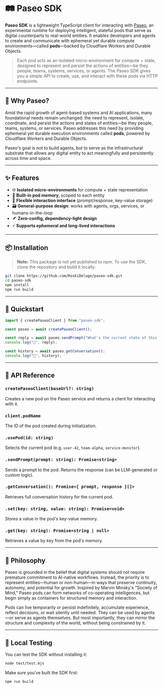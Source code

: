 # 🛤️ Paseo SDK

**Paseo SDK** is a lightweight TypeScript client for interacting with [Paseo](https://github.com/RoskiDeluge/paseo-core), an experimental runtime for deploying intelligent, stateful pods that serve as digital counterparts to real-world entities. It enables developers and agents to create and communicate with ephemeral yet durable compute environments—called **pods**—backed by Cloudflare Workers and Durable Objects.

> Each pod acts as an isolated micro-environment for compute + state, designed to represent and persist the actions of entities—be they people, teams, systems, services, or agents. The Paseo SDK gives you a simple API to create, use, and interact with these pods via HTTP endpoints.

---

## 🤔 Why Paseo?

Amid the rapid growth of agent-based systems and AI applications, many foundational needs remain unchanged: the need to represent, isolate, coordinate, and persist the actions and states of entities—be they people, teams, systems, or services. Paseo addresses this need by providing ephemeral yet durable execution environments called **pods**, powered by Cloudflare Workers and Durable Objects.

Paseo's goal is not to build agents, but to serve as the infrastructural substrate that allows any digital entity to act meaningfully and persistently across time and space.

---

## ✨ Features

- 🌐 **Isolated micro-environments** for compute + state representation
- 🧠 **Built-in pod memory**, scoped to each entity
- 💬 **Flexible interaction interface** (prompt/response, key-value storage)
- 🗃️ **General-purpose design**: works with agents, orgs, services, or humans-in-the-loop
- 🪶 **Zero-config, dependency-light design**
- ⚡ **Supports ephemeral and long-lived interactions**

---

## 📦 Installation

> **Note:** This package is not yet published to npm. To use the SDK, clone the repository and build it locally:

```bash
git clone https://github.com/RoskiDeluge/paseo-sdk.git
cd paseo-sdk
npm install
npm run build
```

---

## 🚀 Quickstart

```ts
import { createPaseoClient } from "paseo-sdk";

const paseo = await createPaseoClient();

const reply = await paseo.sendPrompt("What's the current state of this entity?");
console.log("🤖", reply);

const history = await paseo.getConversation();
console.log("🧠", history);
```

---

## 🧰 API Reference

### `createPaseoClient(baseUrl?: string)`

Creates a new pod on the Paseo service and returns a client for interacting with it.

### `client.podName`

The ID of the pod created during initialization.

### `.usePod(id: string)`

Selects the current pod (e.g. `user-42`, `team-alpha`, `service-monitor`).

### `.sendPrompt(prompt: string): Promise<string>`

Sends a prompt to the pod. Returns the response (can be LLM-generated or custom logic).

### `.getConversation(): Promise<{ prompt, response }[]>`

Retrieves full conversation history for the current pod.

### `.set(key: string, value: string): Promise<void>`

Stores a value in the pod's key-value memory.

### `.get(key: string): Promise<string | null>`

Retrieves a value by key from the pod's memory.

---

## 🧠 Philosophy

Paseo is grounded in the belief that digital systems should not require premature commitment to AI-native workflows. Instead, the priority is to represent entities—human or non-human—in ways that preserve continuity, autonomy, and potential for growth. Inspired by Marvin Minsky's "Society of Mind," Paseo pods can form networks of co-operating intelligences, but begin simply as containers for structured memory and interaction.

Pods can live temporarily or persist indefinitely, accumulate experience, reflect decisions, or wait silently until needed. They can be used by agents—or serve as agents themselves. But most importantly, they can mirror the structure and complexity of the world, without being constrained by it.

---

## 🧪 Local Testing

You can test the SDK without installing it:

```bash
node test/test.mjs
```

Make sure you’ve built the SDK first:

```bash
npm run build
```
